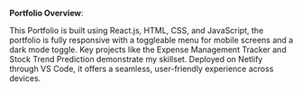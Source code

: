 **Portfolio Overview**:

This Portfolio is built using React.js, HTML, CSS, and JavaScript, the portfolio is fully responsive with a toggleable menu for mobile screens and a dark mode toggle. Key projects like the Expense Management Tracker and Stock Trend Prediction demonstrate my skillset. Deployed on Netlify through VS Code, it offers a seamless, user-friendly experience across devices.

